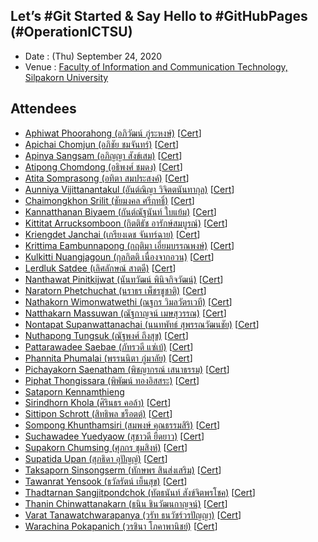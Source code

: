 ## Let’s #Git Started & Say Hello to #GitHubPages (#OperationICTSU)

+ Date : (Thu) September 24, 2020
+ Venue : [Faculty of Information and Communication Technology, Silpakorn University](https://www.ict.su.ac.th/)

## Attendees

+ [Aphiwat Phoorahong (อภิวัฒน์ ภู่ระหงษ์)](https://pppoomz349.github.io/) [[Cert](OperationICTSU/Attendance/VXOpICTSU-20200924-Aphiwat-Phoorahong.pdf)]
+ [Apichai Chomjun (อภิชัย ชมจันทร์)](https://kawza5565.github.io/) [[Cert](OperationICTSU/Attendance/VXOpICTSU-20200924-Apichai-Chomjun.pdf)]
+ [Apinya Sangsam (อภิญญา สังข์เสม)](https://koyapinya2543.github.io/) [[Cert](OperationICTSU/Attendance/VXOpICTSU-20200924-Apinya-Sangsam.pdf)]
+ [Atipong Chomdong (อธิพงศ์ ชมดง)](https://dovakiin1245.github.io/) [[Cert](OperationICTSU/Attendance/VXOpICTSU-20200924-Atipong-Chomdong.pdf)]
+ [Atita Somprasong (อทิตา สมประสงค์)](https://afuko57.github.io/) [[Cert](OperationICTSU/Attendance/VXOpICTSU-20200924-Atita-Somprasong.pdf)]
+ [Aunniya Vijittanantakul (อันต์ณิญา วิจิตตนันทากุล)](https://auyy.github.io/) [[Cert](OperationICTSU/Attendance/VXOpICTSU-20200924-Aunniya-Vijittanantakul.pdf)]
+ [Chaimongkhon Srilit (ชัยมงคล ศรีฤทธิ์)](https://potato731.github.io/) [[Cert](OperationICTSU/Attendance/VXOpICTSU-20200924-Chaimongkhon-Srilit.pdf)]
+ [Kannatthanan Biyaem (กันต์ณัฐนันท์ ใบแย้ม)](https://toon63.github.io/) [[Cert](OperationICTSU/Attendance/VXOpICTSU-20200924-Kannatthanan-Biyaem.pdf)]
+ [Kittitat Arrucksomboon (กิตติธัช อารักษ์สมบูรณ์)](https://ikk727.github.io/) [[Cert](OperationICTSU/Attendance/VXOpICTSU-20200924-Kittitat-Arrucksomboon.pdf)]
+ [Kriengdet Janchai (เกรียงเดช จันทร์ฉาย)](https://fcuking.github.io/) [[Cert](OperationICTSU/Attendance/VXOpICTSU-20200924-Kriengdet-Janchai.pdf)]
+ [Krittima Eambunnapong (กฤติมา เอี่ยมบรรณพงษ์)](https://kme0313073027.github.io/) [[Cert](OperationICTSU/Attendance/VXOpICTSU-20200924-Krittima-Eambunnapong.pdf)]
+ [Kulkitti Nuangjagoun (กุลกิตติ เนื่องจากอวน)](https://baskub159.github.io/) [[Cert](OperationICTSU/Attendance/VXOpICTSU-20200924-Kulkitti-Nuangjagoun.pdf)]
+ [Lerdluk Satdee (เลิศลักษณ์ สาตดี)](https://fxtre.github.io/) [[Cert](OperationICTSU/Attendance/VXOpICTSU-20200924-Lerdluk-Satdee.pdf)]
+ [Nanthawat Pinitkijwat (นันทวัฒน์ พินิจกิจวัฒน์)](https://iana424.github.io/) [[Cert](OperationICTSU/Attendance/VXOpICTSU-20200924-Nanthawat-Pinitkijwat.pdf)]
+ [Naratorn Phetchuchat (นราธร เพ็ชรชูชาติ)](https://fornax66.github.io/) [[Cert](OperationICTSU/Attendance/VXOpICTSU-20200924-Naratorn-Phetchuchat.pdf)]
+ [Nathakorn Wimonwatwethi (ณฐกร วิมลวัตรเวที)](https://adbskanmsaoib1234.github.io/) [[Cert](OperationICTSU/Attendance/VXOpICTSU-20200924-Nathakorn-Wimonwatwethi.pdf)]
+ [Natthakarn Massuwan (ณัฐกาญจน์ เมษสุวรรณ)](https://nac1742.github.io/) [[Cert](OperationICTSU/Attendance/VXOpICTSU-20200924-Natthakarn-Massuwan.pdf)]
+ [Nontapat Supanwattanachai (นนทพัทธ์ สุพรรณวัฒนชัย)](https://hoilp.github.io/) [[Cert](OperationICTSU/Attendance/VXOpICTSU-20200924-Nontapat-Supanwattanachai.pdf)]
+ [Nuthapong Tungsuk (ณัฐพงศ์ ถึงสุข)](https://pai411312.github.io/) [[Cert](OperationICTSU/Attendance/VXOpICTSU-20200924-Nuthapong-Tungsuk.pdf)]
+ [Pattarawadee Saebae (ภัทรวดี แซ่เบ้)](https://pattarawadeesaebae.github.io/) [[Cert](OperationICTSU/Attendance/VXOpICTSU-20200924-Pattarawadee-Saebae.pdf)]
+ [Phannita Phumalai (พรรนนิตา ภู่มาลัย)](https://dewwwwwp23.github.io/) [[Cert](OperationICTSU/Attendance/VXOpICTSU-20200924-Phannita-Phumalai.pdf)]
+ [Pichayakorn Saenatham (พิชญากรณ์ เสนาธรรม)](https://jpichayakorn.github.io/) [[Cert](OperationICTSU/Attendance/VXOpICTSU-20200924-Pichayakorn-Saenatham.pdf)]
+ [Piphat Thongissara (พิพัฒน์ ทองอิสสระ)](https://nutmin.github.io/) [[Cert](OperationICTSU/Attendance/VXOpICTSU-20200924-Piphat-Thongissara.pdf)]
+ [Sataporn Kennamthieng](https://prototype1503.github.io/)
+ [Sirindhorn Khola (ศิรินธร คอล้า)](https://zaqzsx.github.io/) [[Cert](OperationICTSU/Attendance/VXOpICTSU-20200924-Sirindhorn-Khola.pdf)]
+ [Sittipon Schrott (สิทธิพล ชร็อตต์)](https://jimmyschrott.github.io/) [[Cert](OperationICTSU/Attendance/VXOpICTSU-20200924-Sittipon-Schrott.pdf)]
+ [Sompong Khunthamsiri (สมพงษ์ คุณธรรมสิริ)](https://khunthamsiri.github.io/) [[Cert](OperationICTSU/Attendance/VXOpICTSU-20200924-Sompong-Khunthamsiri.pdf)]
+ [Suchawadee Yuedyaow (สุชาวดี ยืดยาว)](https://csymn.github.io/) [[Cert](OperationICTSU/Attendance/VXOpICTSU-20200924-Suchawadee-Yuedyaow.pdf)]
+ [Supakorn Chumsing (ศุภกร ชุมสิงห์)](https://dgjasknkzxcnmns.github.io/) [[Cert](OperationICTSU/Attendance/VXOpICTSU-20200924-Supakorn-Chumsing.pdf)]
+ [Supatida Upan (สุภธิดา อุปัญญ์)](https://xsupatx.github.io/) [[Cert](OperationICTSU/Attendance/VXOpICTSU-20200924-Supatida-Upan.pdf)]
+ [Taksaporn Sinsongserm (ทักษพร สินส่งเสริม)](https://konglfs.github.io/) [[Cert](OperationICTSU/Attendance/VXOpICTSU-20200924-Taksaporn-Sinsongserm.pdf)]
+ [Tawanrat Yensook (ธวัลรัตน์ เย็นสุข)](https://twrystartar121212221121.github.io/) [[Cert](OperationICTSU/Attendance/VXOpICTSU-20200924-Tawanrat-Yensook.pdf)]
+ [Thadtarnan Sangjitpondchok (ทัตธนันท์ สังข์จิตพรโชค)](https://eren1555.github.io/) [[Cert](OperationICTSU/Attendance/VXOpICTSU-20200924-Thadtarnan-Sangjitpondchok.pdf)]
+ [Thanin Chinwattanakarn (ธนิน ชินวัฒนกาญจน์)](https://th942.github.io/) [[Cert](OperationICTSU/Attendance/VXOpICTSU-20200924-Thanin-Chinwattanakarn.pdf)]
+ [Varat Tanawatchwarapanya (วรัท ธนวัชร์วรปัญญา)](https://copwraith.github.io/) [[Cert](OperationICTSU/Attendance/VXOpICTSU-20200924-Varat-Tanawatchwarapanya.pdf)]
+ [Warachina Pokapanich (วรชินา โภคาพานิชย์)](https://wqoxn13wp.github.io/) [[Cert](OperationICTSU/Attendance/VXOpICTSU-20200924-Warachina-Pokapanich.pdf)]



